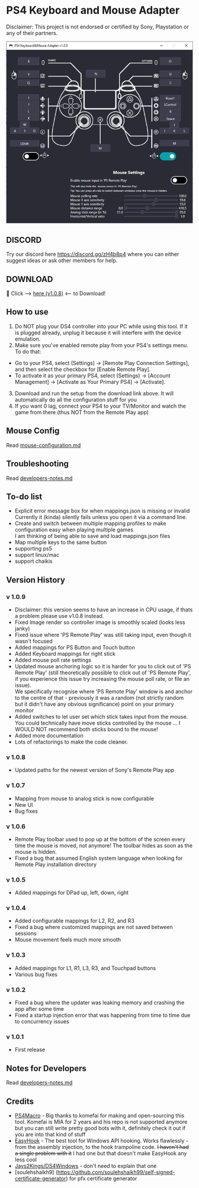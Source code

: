 # PS4 Keyboard and Mouse Adapter 
Disclaimer: This project is not endorsed or certified by Sony, Playstation or any of their partners.

![example UI](documentation/example-ui.png)


## DISCORD
Try our discord here https://discord.gg/zH4b8p4 where you can either suggest ideas or ask other members for help.


## DOWNLOAD
:rocket: Click --> [here (v1.0.8)](https://github.com/starshinata/PS4-Keyboard-and-Mouse-Adapter/releases/download/1.0.8/Setup.exe) <-- to Download!



## How to use
1. Do NOT plug your DS4 controller into your PC while using this tool. If it is plugged already, unplug it because it will interfere with the device emulation.
2. Make sure you've enabled remote play from your PS4's settings menu. To do that:
  * Go to your PS4, select (Settings) -> [Remote Play Connection Settings], and then select the checkbox for [Enable Remote Play].
  * To activate it as your primary PS4, select  (Settings) -> [Account Management] -> [Activate as Your Primary PS4] -> [Activate].
3. Download and run the setup from the download link above. It will automatically do all the configuration stuff for you
4. If you want 0 lag, connect your PS4 to your TV/Monitor and watch the game from there (thus NOT from the Remote Play app)


## Mouse Config
Read [mouse-configuration.md](documentation/mouse-configuration.md)


## Troubleshooting
Read [developers-notes.md](documentation/troubleshooting.md)


## To-do list
* Explicit error message box for when mappings.json is missing or invalid <br> Currently it (kinda) silently fails unless you open it via a command line.
* Create and switch between multiple mapping profiles to make configuration easy when playing multiple games <br>I am thinking of  being able to save and load mappings.json files
* Map multiple keys to the same button
* supporting ps5
* support linux/mac 
* support chaikis


## Version History
### v 1.0.9
* Disclaimer: this version seems to have an increase in CPU usage, if thats a problem please use v1.0.8 instead.
* Fixed image render so controller image is smoothly scaled (looks less janky)
* Fixed issue where 'PS Remote Play' was still taking input, even though it wasn't focused
* Added mappings for PS Button and Touch button
* Added Keyboard mappings for right stick
* Added mouse poll rate settings
* Updated mouse anchoring logic so it is harder for you to click out of 'PS Remote Play' (still theoretically possible to click out of 'PS Remote Play', if you experience this issue try increasing the mouse poll rate, or file an issue). <br> We specifically recognise where 'PS Remote Play' window is and anchor to the centre of that - previously it was a random (not strictly random but it didn't have any obvious significance) point on your primary monitor
* Added switches to let user set which stick takes input from the mouse.<br> You could technically have move sticks controlled by the mouse ... I WOULD NOT recommend both sticks bound to the mouse!
* Added more documentation
* Lots of refactorings to make the code cleaner.

### v 1.0.8
* Updated paths for the newest version of Sony's Remote Play app

### v 1.0.7
* Mapping from mouse to analog stick is now configurable
* New UI
* Bug fixes

### v 1.0.6
* Remote Play toolbar used to pop up at the bottom of the screen every time the mouse is moved, not anymore! The toolbar hides as soon as the mouse is hidden.
* Fixed a bug that assumed English system language when looking for Remote Play installation directory

### v 1.0.5
* Added mappings for DPad up, left, down, right

### v 1.0.4
* Added configurable mappings for L2, R2, and R3
* Fixed a bug where customized mappings are not saved between sessions
* Mouse movement feels much more smooth

### v 1.0.3
* Added mappings for L1, R1, L3, R3, and Touchpad buttons
* Various bug fixes

### v 1.0.2
* Fixed a bug where the updater was leaking memory and crashing the app after some time
* Fixed a startup injection error that was happening from time to time due to concurrency issues

### v 1.0.1
* First release


## Notes for Developers
Read [developers-notes.md](documentation/developers-notes.md)


## Credits

- [PS4Macro](https://github.com/komefai/PS4Macro) - Big thanks to komefai for making and open-sourcing this tool. Komefai is MIA for 2 years and his repo is not supported anymore but you can still write pretty good bots with it, definitely check it out if you are into that kind of stuff
- [EasyHook](https://easyhook.github.io) - The best tool for Windows API hooking. Works flawlessly - from the assembly injection, to the hook trampoline code. ~~I haven't had a single problem with it~~ I had one but that doesn't make EasyHook any less cool
- [Jays2Kings/DS4Windows](https://github.com/Jays2Kings/DS4Windows) - don't need to explain that one
- [soulehshaikh9] (https://github.com/soulehshaikh99/self-signed-certificate-generator) for pfx certificate generator
